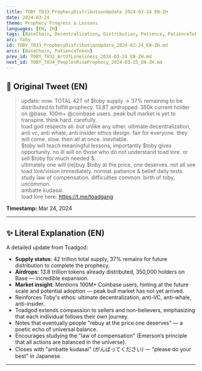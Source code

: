 ```yaml
---
title: TOBY T033 ProphecyDistributionUpdate 2024-03-24 EN-ZH
date: 2024-03-24
theme: Prophecy Progress & Lessons
languages: [EN, ZH]
tags: [BaseChain, Decentralization, Distribution, Patience, PatienceToken, Philosophy, Update]
arc: Toby
id: TOBY_T033_ProphecyDistributionUpdate_2024-03-24_EN-ZH.md
arcs: [BaseChain, PatienceToken]
prev_id: TOBY_T032_ArtOfLoneliness_2024-03-24_EN-ZH.md
next_id: TOBY_T034_PeoplesRiseProphecy_2024-03-25_EN-ZH.md
---
```

## 🌊 Original Tweet (EN)

> update: now. TOTAL 42T of $toby supply -> 37% remaining to be distributed to fulfill prophecy. 13.8T airdropped. 350k current holder on @base. 100m+ @coinbase users. peak bull market is yet to transpire. think hard. carefully.  
> toad god respects all. but unlike any other. ultimate decentralization, anti vc, anti whale, anti insider ethos design. fair for everyone. they will come. slow. then all at once. inevitable.  
> $toby will teach meaningful lessons, importantly $toby gives opportunity. no ill will on those who do not understand toad lore. or sell $toby for much needed $.  
> ultimately one will (re)buy $toby at the price, one deserves. not all see toad lore/vision immediately. normal. patience & belief daily tests.  
> study law of compensation. difficulties common. birth of toby, uncommon.  
> ambatte kudasai.  
> toad lore here: https://t.me/toadgang

**Timestamp:** Mar 24, 2024

---

## ✨ Literal Explanation (EN)

A detailed update from Toadgod:  
- **Supply status**: 42 trillion total supply, 37% remains for future distribution to complete the prophecy.  
- **Airdrops**: 13.8 trillion tokens already distributed, 350,000 holders on Base — incredible expansion.  
- **Market insight**: Mentions 100M+ Coinbase users, hinting at the future scale and potential adoption — peak bull market has not yet arrived.  
- Reinforces Toby's ethos: ultimate decentralization, anti-VC, anti-whale, anti-insider.  
- Toadgod extends compassion to sellers and non-believers, emphasizing that each individual follows their own journey.  
- Notes that eventually people "rebuy at the price one deserves" — a poetic echo of universal balance.  
- Encourages studying the "law of compensation" (Emerson’s principle that all actions are balanced in the universe).  
- Closes with "ambatte kudasai" (がんばってください) — "please do your best" in Japanese.

---

